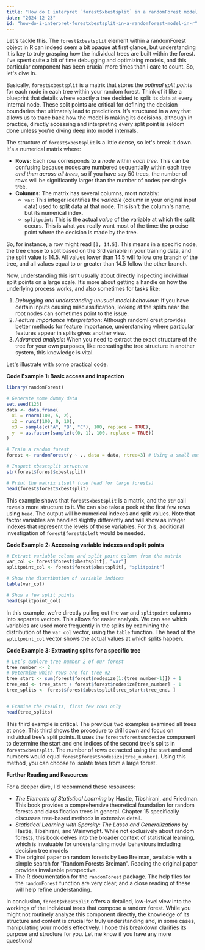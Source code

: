 ```yaml
---
title: "How do I interpret `forest$xbestsplit` in a randomForest model in R?"
date: "2024-12-23"
id: "how-do-i-interpret-forestxbestsplit-in-a-randomforest-model-in-r"
---
```


Let's tackle this. The `forest$xbestsplit` element within a randomForest object in R can indeed seem a bit opaque at first glance, but understanding it is key to truly grasping how the individual trees are built within the forest. I've spent quite a bit of time debugging and optimizing models, and this particular component has been crucial more times than i care to count. So, let's dive in.

Basically, `forest$xbestsplit` is a matrix that stores the *optimal split points* for each node in each tree within your random forest. Think of it like a blueprint that details where exactly a tree decided to split its data at every internal node. These split points are critical for defining the decision boundaries that ultimately lead to predictions. It’s structured in a way that allows us to trace back how the model is making its decisions, although in practice, directly accessing and interpreting *every* split point is seldom done unless you're diving deep into model internals.

The structure of `forest$xbestsplit` is a little dense, so let's break it down. It's a numerical matrix where:

*   **Rows:** Each row corresponds to a *node* within *each tree*. This can be confusing because nodes are numbered sequentially within each tree *and then across all trees*, so if you have say 50 trees, the number of rows will be significantly larger than the number of nodes per single tree.
*   **Columns:** The matrix has several columns, most notably:
    *   `var`: This integer identifies the *variable* (column in your original input data) used to split data at that node. This isn't the column's name, but its numerical index.
    *   `splitpoint`: This is the actual *value* of the variable at which the split occurs. This is what you really want most of the time: the precise point where the decision is made by the tree.

So, for instance, a row might read `[3, 14.5]`. This means in a specific node, the tree chose to split based on the 3rd variable in your training data, and the split value is 14.5. All values lower than 14.5 will follow one branch of the tree, and all values equal to or greater than 14.5 follow the other branch.

Now, understanding this isn't usually about directly inspecting individual split points on a large scale. It’s more about getting a handle on how the underlying process works, and also sometimes for tasks like:

1.  *Debugging and understanding unusual model behaviour*: If you have certain inputs causing misclassification, looking at the splits near the root nodes can sometimes point to the issue.
2.  *Feature importance interpretation*: Although randomForest provides better methods for feature importance, understanding where particular features appear in splits gives another view.
3.  *Advanced analysis*: When you need to extract the exact structure of the tree for your own purposes, like recreating the tree structure in another system, this knowledge is vital.

Let's illustrate with some practical code.

**Code Example 1: Basic access and inspection**

```R
library(randomForest)

# Generate some dummy data
set.seed(123)
data <- data.frame(
  x1 = rnorm(100, 5, 2),
  x2 = runif(100, 0, 10),
  x3 = sample(c("A", "B", "C"), 100, replace = TRUE),
  y  = as.factor(sample(c(0, 1), 100, replace = TRUE))
)

# Train a random forest
forest <- randomForest(y ~ ., data = data, ntree=3) # Using a small number of trees for demonstration

# Inspect xbestsplit structure
str(forest$forest$xbestsplit)

# Print the matrix itself (use head for large forests)
head(forest$forest$xbestsplit)
```

This example shows that `forest$xbestsplit` is a matrix, and the `str` call reveals more structure to it. We can also take a peek at the first few rows using `head`. The output will be numerical indexes and split values.  Note that factor variables are handled slightly differently and will show as integer indexes that represent the levels of those variables. For this, additional investigation of `forest$forest$cleft` would be needed.

**Code Example 2: Accessing variable indexes and split points**

```R
# Extract variable column and split point column from the matrix
var_col <- forest$forest$xbestsplit[, "var"]
splitpoint_col <- forest$forest$xbestsplit[, "splitpoint"]

# Show the distribution of variable indices
table(var_col)

# Show a few split points
head(splitpoint_col)
```

In this example, we're directly pulling out the `var` and `splitpoint` columns into separate vectors. This allows for easier analysis. We can see which variables are used more frequently in the splits by examining the distribution of the `var_col` vector, using the `table` function.  The head of the `splitpoint_col` vector shows the actual values at which splits happen.

**Code Example 3: Extracting splits for a specific tree**

```R
# Let’s explore tree number 2 of our forest
tree_number <- 2
# Determine which rows are for tree #2
tree_start <- sum(forest$forest$nodesize[1:(tree_number-1)]) + 1
tree_end <- tree_start + forest$forest$nodesize[tree_number] - 1
tree_splits <- forest$forest$xbestsplit[tree_start:tree_end, ]


# Examine the results, first few rows only
head(tree_splits)
```

This third example is critical. The previous two examples examined all trees at once. This third shows the procedure to drill down and focus on individual tree’s split points. It uses the `forest$forest$nodesize` component to determine the start and end indices of the second tree's splits in `forest$xbestsplit`. The number of rows extracted using the start and end numbers would equal `forest$forest$nodesize[tree_number]`. Using this method, you can choose to isolate trees from a large forest.

**Further Reading and Resources**

For a deeper dive, I'd recommend these resources:

*   *The Elements of Statistical Learning* by Hastie, Tibshirani, and Friedman. This book provides a comprehensive theoretical foundation for random forests and classification trees in general. Chapter 15 specifically discusses tree-based methods in extensive detail.
*   *Statistical Learning with Sparsity: The Lasso and Generalizations* by Hastie, Tibshirani, and Wainwright. While not exclusively about random forests, this book delves into the broader context of statistical learning, which is invaluable for understanding model behaviours including decision tree models
*   The original paper on random forests by Leo Breiman, available with a simple search for "Random Forests Breiman".  Reading the original paper provides invaluable perspective.
*   The R documentation for the `randomForest` package. The help files for the `randomForest` function are very clear, and a close reading of these will help refine understanding.

In conclusion, `forest$xbestsplit` offers a detailed, low-level view into the workings of the individual trees that compose a random forest. While you might not routinely analyze this component directly, the knowledge of its structure and content is crucial for truly understanding and, in some cases, manipulating your models effectively. I hope this breakdown clarifies its purpose and structure for you. Let me know if you have any more questions!

